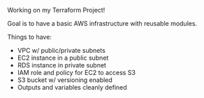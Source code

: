 Working on my Terraform Project!

Goal is to have a basic AWS infrastructure with reusable modules. 

Things to have:
- VPC w/ public/private subnets
- EC2 instance in a public subnet
- RDS instance in private subnet
- IAM role and policy for EC2 to access S3
- S3 bucket w/ versioning enabled
- Outputs and variables cleanly defined